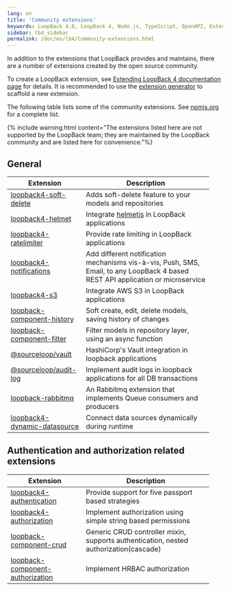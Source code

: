 ```yaml
---
lang: en
title: 'Community extensions'
keywords: LoopBack 4.0, LoopBack 4, Node.js, TypeScript, OpenAPI, Extensions
sidebar: lb4_sidebar
permalink: /doc/en/lb4/Community-extensions.html
---
```


In addition to the extensions that LoopBack provides and maintains, there are a
number of extensions created by the open source community.

To create a LoopBack extension, see
[Extending LoopBack 4 documentation page](https://loopback.io/doc/en/lb4/Extending-LoopBack-4.html)
for details. It is recommended to use the
[extension generator](https://loopback.io/doc/en/lb4/Extension-generator.html)
to scaffold a new extension.

The following table lists some of the community extensions. See
[npmjs.org](https://www.npmjs.com/search?q=loopback4%20extension) for a complete
list.

{% include warning.html content="The extensions listed here are not supported by the LoopBack team; they are maintained by the LoopBack community and are listed here for convenience."%}

## General

<table>
  <thead>
    <tr>
      <th width="160">Extension</th>
      <th width="280">Description</th>
    </tr>
  </thead>
  <tbody>
    <tr>
      <td><a href="https://www.npmjs.com/package/loopback4-soft-delete">loopback4-soft-delete</a></td>
      <td>Adds soft-delete feature to your models and repositories</td>
    </tr>
    <tr>
      <td><a href="https://www.npmjs.com/package/loopback4-helmet">loopback4-helmet</a></td>
      <td>Integrate <a href="https://helmetjs.github.io/">helmetjs</a> in LoopBack applications</td>
    </tr>
    <tr>
      <td><a href="https://www.npmjs.com/package/loopback4-ratelimiter">loopback4-ratelimiter</a></td>
      <td>Provide rate limiting in LoopBack applications</td>
    </tr>
    <tr>
      <td><a href="https://www.npmjs.com/package/loopback4-notifications">loopback4-notifications</a></td>
      <td>Add different notification mechanisms vis-à-vis, Push, SMS, Email, to any LoopBack 4 based REST API application or microservice</td>
    </tr>
    <tr>
      <td><a href="https://www.npmjs.com/package/loopback4-s3">loopback4-s3</a></td>
      <td>Integrate AWS S3 in LoopBack applications</td>
    </tr>
    <tr>
      <td><a href="https://www.npmjs.com/package/loopback-component-history">loopback-component-history</a></td>
      <td>Soft create, edit, delete models, saving history of changes</td>
    </tr>
    <tr>
      <td><a href="https://www.npmjs.com/package/loopback-component-filter">loopback-component-filter</a></td>
      <td>Filter models in repository layer, using an async function</td>
    </tr>
    <tr>
      <td><a href="https://www.npmjs.com/package/@sourceloop/vault">@sourceloop/vault</a></td>
      <td>HashiCorp's Vault integration in loopback applications</td>
    </tr>
    <tr>
      <td><a href="https://www.npmjs.com/package/@sourceloop/audit-log">@sourceloop/audit-log</a></td>
      <td>Implement audit logs in loopback applications for all DB transactions</td>
    </tr>
    <tr>
      <td><a href="https://www.npmjs.com/package/loopback-rabbitmq">loopback-rabbitmq</a></td>
      <td>An Rabbitmq extension that implements Queue consumers and producers</td>
    </tr>
    <tr>
      <td><a href="https://www.npmjs.com/package/loopback4-dynamic-datasource">loopback4-dynamic-datasource</a></td>
      <td>Connect data sources dynamically during runtime</td>
    </tr>
  </tbody>
</table>

## Authentication and authorization related extensions

<table>
  <thead>
    <tr>
      <th width="160">Extension</th>
      <th width="280">Description</th>
    </tr>
  </thead>
  <tbody>
    <tr>
      <td><a href="https://www.npmjs.com/package/loopback4-authentication">loopback4-authentication</a></td>
      <td>Provide support for five passport based strategies</td>
    </tr>
    <tr>
      <td><a href="https://www.npmjs.com/package/loopback4-authorization">loopback4-authorization</a></td>
      <td>Implement authorization using simple string based permissions</td>
    </tr>
    <tr>
      <td><a href="https://www.npmjs.com/package/loopback-component-crud">loopback-component-crud</a></td>
      <td>Generic CRUD controller mixin, supports authentication, nested authorization(cascade)</td>
    </tr>
    <tr>
      <td><a href="https://www.npmjs.com/package/loopback-component-authorization">loopback-component-authorization</a></td>
      <td>Implement HRBAC authorization</td>
    </tr>
  </tbody>
<table>
